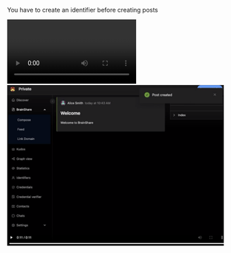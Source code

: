 You have to create an identifier before creating posts


![create-bs-posts](./videos/create-bs-posts.mp4)
![create-bs-posts](./videos/create-bs-posts.png)